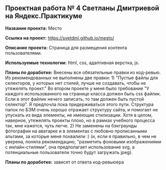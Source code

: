 ## Проектная работа № 4 Светланы Дмитриевой на Яндекс.Практикуме

__Название проекта:__ Место

 __Ссылка на проект:__ https://svetdmi.github.io/mesto/

__Описание проекта:__ Страница для размещения контента пользователями.

__Используемые технологии:__ html, css, адаптивная верстка, js.

__Планы по доработке:__  Внесены все обязательные правки из код-ревью.
Из рекомендованных не выполнены две правки: 1) "Пустые файлы для селекторов, у которых нет стилей, лучше не создавать, чтобы не утяжелять проект." Во втором проекте у меня было требование "У каждого использованного на странице класса должен быть css файлик. Если в этот файлик нечего записать, то там должен быть пустой селектор". Я предпочла пока придерживаться этого пути. Структура папок по БЭМ очень хорошо отражает структуру сайта, и помогает не упускать из вида элементы, не имеющие стилизации. Хотя в целом, наверное, утежелять проекты плохо, но в рамках учебного процесса так, мне кажется, чуть легче. 
2) Не заменены на бэкграунды фотографии на аватарке и в элементах с любовно прописанными альтами, за которые меня похвалили :) (и, если я правильно, в чем не уверена, поняла рекомендацию,  "разметить фоновыми изображениями с инлайн-стилями", она предполагает использование svg, а потенциальные пользователи точно будут загружать jpeg).

__Планы по доработке:__ зависят от ответа код-ревьюера


